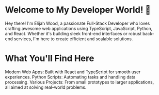 # Welcome to My Developer World! 👋
Hey there! I'm Elijah Wood, a passionate Full-Stack Developer who loves crafting awesome web applications using TypeScript, JavaScript, Python, and React. Whether it's building sleek front-end interfaces or robust back-end services, I'm here to create efficient and scalable solutions.

# What You'll Find Here

Modern Web Apps: Built with React and TypeScript for smooth user experiences.
Python Scripts: Automating tasks and handling data processing.
Various Projects: From small prototypes to larger applications, all aimed at solving real-world problems.
